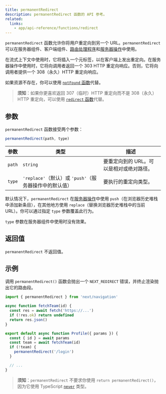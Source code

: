 ```yaml
---
title: permanentRedirect
description: permanentRedirect 函数的 API 参考。
related:
  links:
    - app/api-reference/functions/redirect
---
```


`permanentRedirect` 函数允许你将用户重定向到另一个 URL。`permanentRedirect` 可以在服务器组件、客户端组件、[路由处理程序](/docs/nextjs-cn/app/building-your-application/routing/index/route-handlers)和[服务器操作](/docs/nextjs-cn/app/building-your-application/data-fetching/server-actions-and-mutations)中使用。

在流式上下文中使用时，它将插入一个元标签，以在客户端上发出重定向。在服务器操作中使用时，它将向调用者返回一个 303 HTTP 重定向响应。否则，它将向调用者提供一个 308（永久）HTTP 重定向响应。

如果资源不存在，你可以使用 [`notFound` 函数](/docs/nextjs-cn/app/api-reference/functions/not-found)代替。

> **须知**：如果你更喜欢返回 307（临时）HTTP 重定向而不是 308（永久）HTTP 重定向，可以使用 [`redirect` 函数](/docs/nextjs-cn/app/api-reference/functions/redirect)代替。

## 参数

`permanentRedirect` 函数接受两个参数：

```js
permanentRedirect(path, type)
```

| 参数   | 类型                                                   | 描述                                     |
| ------ | ------------------------------------------------------ | ---------------------------------------- |
| `path` | `string`                                               | 要重定向到的 URL。可以是相对或绝对路径。 |
| `type` | `'replace'`（默认）或 `'push'`（服务器操作中的默认值） | 要执行的重定向类型。                     |

默认情况下，`permanentRedirect` 在[服务器操作](/docs/nextjs-cn/app/building-your-application/data-fetching/server-actions-and-mutations)中使用 `push`（在浏览器历史堆栈中添加新条目），在其他地方使用 `replace`（替换浏览器历史堆栈中的当前 URL）。你可以通过指定 `type` 参数覆盖此行为。

`type` 参数在服务器组件中使用时没有效果。

## 返回值

`permanentRedirect` 不返回值。

## 示例

调用 `permanentRedirect()` 函数会抛出一个 `NEXT_REDIRECT` 错误，并终止渲染抛出它的路由段。

```jsx
import { permanentRedirect } from 'next/navigation'

async function fetchTeam(id) {
  const res = await fetch('https://...')
  if (!res.ok) return undefined
  return res.json()
}

export default async function Profile({ params }) {
  const { id } = await params
  const team = await fetchTeam(id)
  if (!team) {
    permanentRedirect('/login')
  }

  // ...
}
```

> **须知**：`permanentRedirect` 不要求你使用 `return permanentRedirect()`，因为它使用 TypeScript [`never`](https://www.typescriptlang.org/docs/handbook/2/functions.html#never) 类型。
